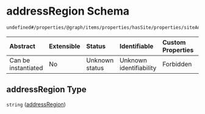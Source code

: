 # addressRegion Schema

```txt
undefined#/properties/@graph/items/properties/hasSite/properties/siteAddress/properties/addressRegion
```



| Abstract            | Extensible | Status         | Identifiable            | Custom Properties | Additional Properties | Access Restrictions | Defined In                                                                     |
| :------------------ | :--------- | :------------- | :---------------------- | :---------------- | :-------------------- | :------------------ | :----------------------------------------------------------------------------- |
| Can be instantiated | No         | Unknown status | Unknown identifiability | Forbidden         | Allowed               | none                | [ndl-isil.schema.json*](../../out/ndl-isil.schema.json "open original schema") |

## addressRegion Type

`string` ([addressRegion](ndl-isil-properties-json-ld-graph-organization-properties-hassite-properties-siteaddress-properties-addressregion.md))
